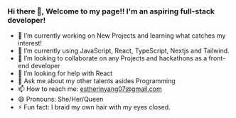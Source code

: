### Hi there 👋, Welcome to my page!! I'm an aspiring full-stack developer! 
- 🔭 I’m currently working on New Projects and learning what catches my interest!
- 🌱 I’m currently using JavaScript, React, TypeScript, Nextjs and Tailwind.
- 👯 I’m looking to collaborate on any Projects and hackathons as a front-end developer
- 🤔 I’m looking for help with React
- 💬 Ask me about my other talents asides Programming
- 📫 How to reach me: estherinyang07@gmail.com
- 😄 Pronouns: She/Her/Queen 
- ⚡ Fun fact: I braid my own hair with my eyes closed.






<!--
**Esther-Inyang/Esther-Inyang** is a ✨ _special_ ✨ repository because its `README.md` (this file) appears on your GitHub profile.

Here are some ideas to get you started:

- 🔭 I’m currently working on New Projects
- 🌱 I’m currently learning JavaScript and React
- 👯 I’m looking to collaborate on any beginner Projects
- 🤔 I’m looking for help with React
- 💬 Ask me about my other talents asides Programming
- 📫 How to reach me: estherinyang07@gmail.com
- 😄 Pronouns: She/Her
- ⚡ Fun fact: I braid my own hair often with my eyes closed.
-->
